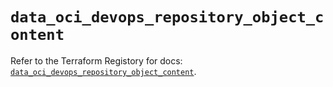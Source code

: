 # `data_oci_devops_repository_object_content`

Refer to the Terraform Registory for docs: [`data_oci_devops_repository_object_content`](https://registry.terraform.io/providers/oracle/oci/6.18.0/docs/data-sources/devops_repository_object_content).
